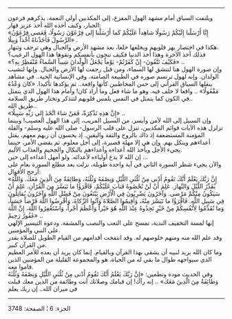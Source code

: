 ------------------------------------------------------------------------

ويلتفت السياق أمام مشهد الهول المفزع، إلى المكذبين أولي النعمة، يذكرهم
فرعون الجبار، وكيف أخذه الله أخذ عزيز قهار:  
«إِنَّا أَرْسَلْنا إِلَيْكُمْ رَسُولًا شاهِداً عَلَيْكُمْ كَما أَرْسَلْنا إِلى فِرْعَوْنَ رَسُولًا، فَعَصى
فِرْعَوْنُ الرَّسُولَ فَأَخَذْناهُ أَخْذاً وَبِيلًا» .  
هكذا في اختصار يهز قلوبهم ويخلعها خلعا، بعد مشهد الأرض والجبال وهي ترجف
وتنهار.  
فذلك أخذ الآخرة وهذا أخذ الدنيا فكيف تنجون بأنفسكم وتقوها هذا الهول
الرعيب؟  
«فَكَيْفَ تَتَّقُونَ- إِنْ كَفَرْتُمْ- يَوْماً يَجْعَلُ الْوِلْدانَ شِيباً السَّماءُ مُنْفَطِرٌ بِهِ؟» ..  
وإن صورة الهول هنا لتنشق لها السماء، ومن قبل رجفت لها الأرض والجبال.
وإنها لتشيب الولدان. وإنه لهول ترتسم صوره في الطبيعة الصامتة، وفي
الإنسانية الحية.. في مشاهد ينقلها السياق القرآني إلى حس المخاطبين كأنها
واقعة.. ثم يؤكدها تأكيدا. «كانَ وَعْدُهُ مَفْعُولًا» .. واقعا لا خلف فيه. وهو ما
شاء فعل وما أراد كان! وأمام هذا الهول الذي يتمثل في الكون كما يتمثل في
النفس يلمس قلوبهم لتتذكر وتختار طريق السلامة..  
طريق الله..  
«إِنَّ هذِهِ تَذْكِرَةٌ، فَمَنْ شاءَ اتَّخَذَ إِلى رَبِّهِ سَبِيلًا» ..  
وإن السبيل إلى الله لآمن وأيسر، من السبيل المريب، إلى هذا الهول العصيب!
وبينما تزلزل هذه الآيات قوائم المكذبين، تنزل على قلب الرسول- صلى الله
عليه وسلم- والقلة المؤمنة المستضعفة إذ ذاك بالروح والثقة واليقين. إذ
يحسون أن ربهم معهم، يقتل أعداءهم وينكل بهم. وإن هي إلا مهلة قصيرة، إلى
أجل معلوم. ثم يقضى الأمر، حينما يجيء الأجل ويأخذ الله أعداءه وأعداءهم
بالنكال والجحيم والعذاب الأليم.  
إن الله لا يدع أولياءه لأعدائه. ولو أمهل أعداءه إلى حين ...  
والآن يجيء شطر السورة الثاني في آية واحدة طويلة، نزلت بعد مطلع السورة
بعام على أرجح الأقوال:  
«إِنَّ رَبَّكَ يَعْلَمُ أَنَّكَ تَقُومُ أَدْنى مِنْ ثُلُثَيِ اللَّيْلِ وَنِصْفَهُ وَثُلُثَهُ، وَطائِفَةٌ مِنَ الَّذِينَ
مَعَكَ. وَاللَّهُ يُقَدِّرُ اللَّيْلَ وَالنَّهارَ. عَلِمَ أَنْ لَنْ تُحْصُوهُ فَتابَ عَلَيْكُمْ، فَاقْرَؤُا ما
تَيَسَّرَ مِنَ الْقُرْآنِ. عَلِمَ أَنْ سَيَكُونُ مِنْكُمْ مَرْضى. وَآخَرُونَ يَضْرِبُونَ فِي الْأَرْضِ يَبْتَغُونَ مِنْ
فَضْلِ اللَّهِ وَآخَرُونَ يُقاتِلُونَ فِي سَبِيلِ اللَّهِ. فَاقْرَؤُا ما تَيَسَّرَ مِنْهُ، وَأَقِيمُوا الصَّلاةَ
وَآتُوا الزَّكاةَ، وَأَقْرِضُوا اللَّهَ قَرْضاً حَسَناً، وَما تُقَدِّمُوا لِأَنْفُسِكُمْ مِنْ خَيْرٍ تَجِدُوهُ
عِنْدَ اللَّهِ هُوَ خَيْراً وَأَعْظَمَ أَجْراً، وَاسْتَغْفِرُوا اللَّهَ، إِنَّ اللَّهَ غَفُورٌ رَحِيمٌ» ..  
إنها لمسة التخفيف الندية، تمسح على التعب والنصب والمشقة. ودعوة التيسير
الإلهي على النبي والمؤمنين.  
وقد علم الله منه ومنهم خلوصهم له. وقد انتفخت أقدامهم من القيام الطويل
للصلاة بقدر من القرآن كبير.  
وما كان الله يريد لنبيه أن يشقى بهذا القرآن وبالقيام. إنما كان يريد أن
يعده للأمر العظيم الذي سيواجهه طوال ما بقي له من الحياة. هو والمجموعة
القليلة من المؤمنين الذين قاموا معه.  
وفي الحديث مودة وتطمين: «إِنَّ رَبَّكَ يَعْلَمُ أَنَّكَ تَقُومُ أَدْنى مِنْ ثُلُثَيِ اللَّيْلِ وَنِصْفَهُ
وَثُلُثَهُ وَطائِفَةٌ مِنَ الَّذِينَ مَعَكَ» .. إنه رآك! إن قيامك وصلاتك أنت وطائفة من
الذين معك قبلت في ميزان الله.. إن ربك يعلم

------------------------------------------------------------------------

الجزء: 6 ¦ الصفحة: 3748
